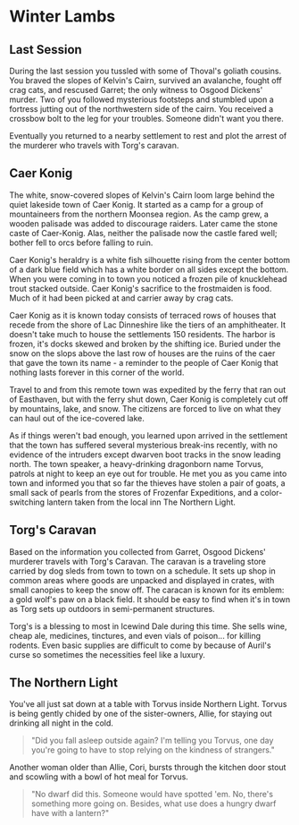 # Winter Lambs

## Last Session

During the last session you tussled with some of Thoval's goliath cousins. You
braved the slopes of Kelvin's Cairn, survived an avalanche, fought off crag
cats, and rescused Garret; the only witness to Osgood Dickens' murder. Two of
you followed mysterious footsteps and stumbled upon a fortress jutting out of
the northwestern side of the cairn. You received a crossbow bolt to the leg for
your troubles. Someone didn't want you there.

Eventually you returned to a nearby settlement to rest and plot the arrest of
the murderer who travels with Torg's caravan.

## Caer Konig

The white, snow-covered slopes of Kelvin's Cairn loom large behind the quiet
lakeside town of Caer Konig. It started as a camp for a group of mountaineers
from the northern Moonsea region. As the camp grew, a wooden palisade was added
to discourage raiders. Later came the stone caste of Caer-Konig. Alas, neither
the palisade now the castle fared well; bother fell to orcs before falling to
ruin.

Caer Konig's heraldry is a white fish silhouette rising from the center bottom
of a dark blue field which has a white border on all sides except the bottom.
When you were coming in to town you noticed a frozen pile of knucklehead trout
stacked outside. Caer Konig's sacrifice to the frostmaiden is food. Much of it
had been picked at and carrier away by crag cats.

Caer Konig as it is known today consists of terraced rows of houses that recede
from the shore of Lac Dinneshire like the tiers of an amphitheater. It doesn't
take much to house the settlements 150 residents. The harbor is frozen, it's
docks skewed and broken by the shifting ice. Buried under the snow on the slops
above the last row of houses are the ruins of the caer that gave the town its
name - a reminder to the people of Caer Konig that nothing lasts forever in this
corner of the world.

Travel to and from this remote town was expedited by the ferry that ran out of
Easthaven, but with the ferry shut down, Caer Konig is completely cut off by
mountains, lake, and snow. The citizens are forced to live on what they can haul
out of the ice-covered lake.

As if things weren't bad enough, you learned upon arrived in the settlement that
the town has suffered several mysterious break-ins recently, with no evidence of
the intruders except dwarven boot tracks in the snow leading north. The town
speaker, a heavy-drinking dragonborn name Torvus, patrols at night to keep an
eye out for trouble. He met you as you came into town and informed you that so
far the thieves have stolen a pair of goats, a small sack of pearls from the
stores of Frozenfar Expeditions, and a color-switching lantern taken from the
local inn The Northern Light.

## Torg's Caravan

Based on the information you collected from Garret, Osgood Dickens' murderer
travels with Torg's Caravan. The caravan is a traveling store carried by dog
sleds from town to town on a schedule. It sets up shop in common areas where
goods are unpacked and displayed in crates, with small canopies to keep the snow
off. The caracan is known for its emblem: a gold wolf's paw on a black field. It
should be easy to find when it's in town as Torg sets up outdoors in
semi-permanent structures.

Torg's is a blessing to most in Icewind Dale during this time. She sells wine,
cheap ale, medicines, tinctures, and even vials of poison... for killing
rodents. Even basic supplies are difficult to come by because of Auril's curse
so sometimes the necessities feel like a luxury.

## The Northern Light

You've all just sat down at a table with Torvus inside Northern Light. Torvus is
being gently chided by one of the sister-owners, Allie, for staying out drinking
all night in the cold.

> "Did you fall asleep outside again? I'm telling you Torvus, one day you're
> going to have to stop relying on the kindness of strangers."

Another woman older than Allie, Cori, bursts through the kitchen door stout and
scowling with a bowl of hot meal for Torvus.

> "No dwarf did this. Someone would have spotted 'em. No, there's something
> more going on. Besides, what use does a hungry dwarf have with a lantern?"
